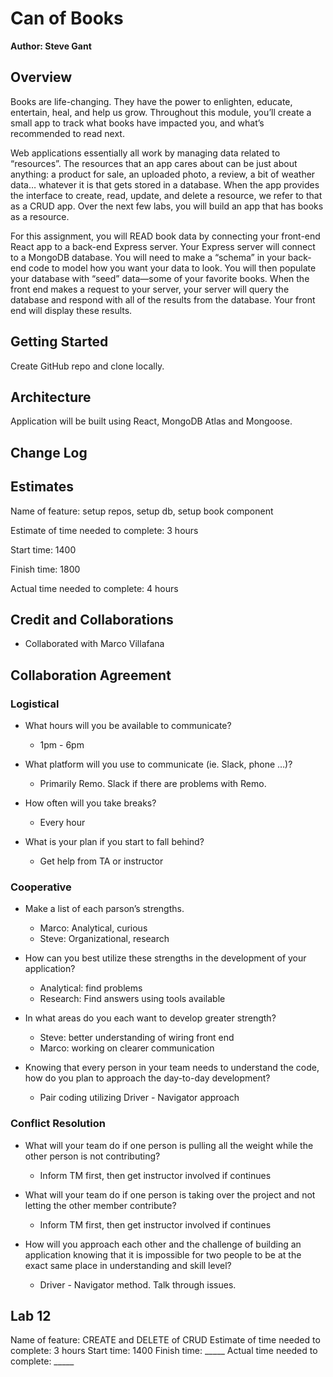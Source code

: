# Can of Books

**Author: Steve Gant**

## Overview
Books are life-changing. They have the power to enlighten, educate, entertain, heal, and help us grow. Throughout this module, you’ll create a small app to track what books have impacted you, and what’s recommended to read next.

Web applications essentially all work by managing data related to “resources”. The resources that an app cares about can be just about anything: a product for sale, an uploaded photo, a review, a bit of weather data… whatever it is that gets stored in a database. When the app provides the interface to create, read, update, and delete a resource, we refer to that as a CRUD app. Over the next few labs, you will build an app that has books as a resource.

For this assignment, you will READ book data by connecting your front-end React app to a back-end Express server. Your Express server will connect to a MongoDB database. You will need to make a “schema” in your back-end code to model how you want your data to look. You will then populate your database with “seed” data—some of your favorite books. When the front end makes a request to your server, your server will query the database and respond with all of the results from the database. Your front end will display these results.

## Getting Started

Create GitHub repo and clone locally.

## Architecture

Application will be built using React, MongoDB Atlas and Mongoose.

## Change Log
<!-- Use this area to document the iterative changes made to your application as each feature is successfully implemented. Use time stamps. Here's an example:

01-01-2001 4:59pm - Application now has a fully-functional express server, with a GET route for the location resource. -->

## Estimates

Name of feature: setup repos, setup db, setup book component

Estimate of time needed to complete: 3 hours

Start time: 1400

Finish time: 1800

Actual time needed to complete: 4 hours

## Credit and Collaborations

- Collaborated with Marco Villafana

## Collaboration Agreement

### Logistical

- What hours will you be available to communicate?
  - 1pm - 6pm

- What platform will you use to communicate (ie. Slack, phone …)?
  - Primarily Remo. Slack if there are problems with Remo.

- How often will you take breaks?
  - Every hour

- What is your plan if you start to fall behind?
  - Get help from TA or instructor

### Cooperative

- Make a list of each parson’s strengths.
  - Marco: Analytical, curious
  - Steve: Organizational, research

- How can you best utilize these strengths in the development of your application?
  - Analytical: find problems
  - Research: Find answers using tools available

- In what areas do you each want to develop greater strength?
  - Steve: better understanding of wiring front end
  - Marco: working on clearer communication

- Knowing that every person in your team needs to understand the code, how do you plan to approach the day-to-day development?
  - Pair coding utilizing Driver - Navigator approach

### Conflict Resolution

- What will your team do if one person is pulling all the weight while the other person is not contributing?
  - Inform TM first, then get instructor involved if continues

- What will your team do if one person is taking over the project and not letting the other member contribute?
  - Inform TM first, then get instructor involved if continues

- How will you approach each other and the challenge of building an application knowing that it is impossible for two people to be at the exact same place in understanding and skill level?
  - Driver - Navigator method. Talk through issues.

## Lab 12

Name of feature: CREATE and DELETE of CRUD
Estimate of time needed to complete: 3 hours
Start time: 1400
Finish time: _____
Actual time needed to complete: _____